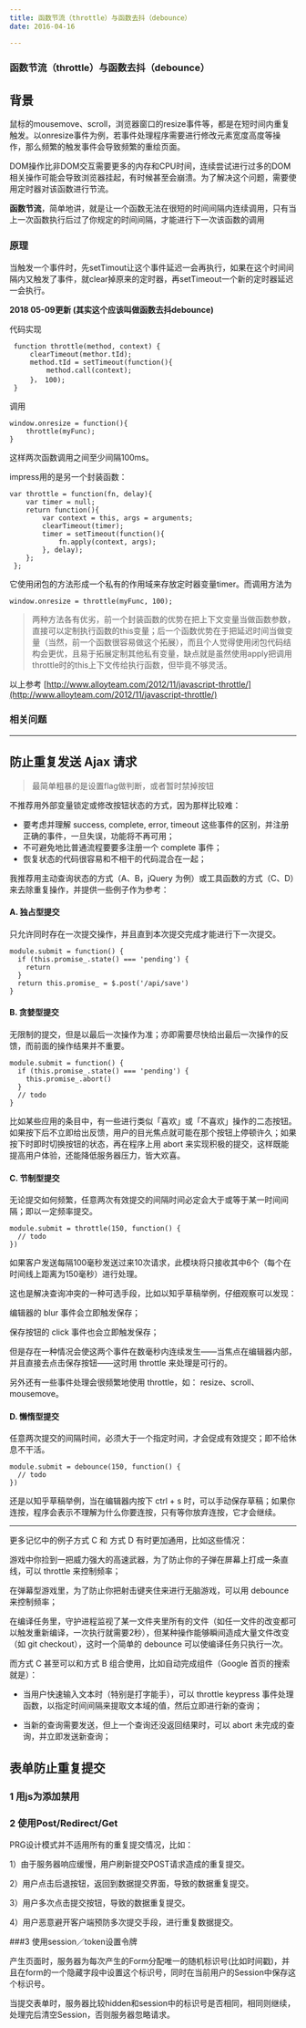 ```yaml
---
title: 函数节流（throttle）与函数去抖（debounce）
date: 2016-04-16

---
```


### 函数节流（throttle）与函数去抖（debounce）

## 背景
鼠标的mousemove、scroll，浏览器窗口的resize事件等，都是在短时间内重复触发。以onresize事件为例，若事件处理程序需要进行修改元素宽度高度等操作，那么频繁的触发事件会导致频繁的重绘页面。

DOM操作比非DOM交互需要更多的内存和CPU时间，连续尝试进行过多的DOM相关操作可能会导致浏览器挂起，有时候甚至会崩溃。为了解决这个问题，需要使用定时器对该函数进行节流。

**函数节流**，简单地讲，就是让一个函数无法在很短的时间间隔内连续调用，只有当上一次函数执行后过了你规定的时间间隔，才能进行下一次该函数的调用

### 原理
当触发一个事件时，先setTimout让这个事件延迟一会再执行，如果在这个时间间隔内又触发了事件，就clear掉原来的定时器，再setTimeout一个新的定时器延迟一会执行。

**2018 05-09更新 (其实这个应该叫做函数去抖debounce)**

代码实现

	 function throttle(method, context) {
	     clearTimeout(methor.tId);
	     method.tId = setTimeout(function(){
	         method.call(context);
	     }， 100);
	 }
	 
调用

	window.onresize = function(){
	    throttle(myFunc);
	}
	
这样两次函数调用之间至少间隔100ms。

impress用的是另一个封装函数：

	var throttle = function(fn, delay){
	 	var timer = null;
	 	return function(){
	 		var context = this, args = arguments;
	 		clearTimeout(timer);
	 		timer = setTimeout(function(){
	 			fn.apply(context, args);
	 		}, delay);
	 	};
	 };
它使用闭包的方法形成一个私有的作用域来存放定时器变量timer。而调用方法为

	window.onresize = throttle(myFunc, 100);
	
> 两种方法各有优劣，前一个封装函数的优势在把上下文变量当做函数参数，直接可以定制执行函数的this变量；后一个函数优势在于把延迟时间当做变量（当然，前一个函数很容易做这个拓展），而且个人觉得使用闭包代码结构会更优，且易于拓展定制其他私有变量，缺点就是虽然使用apply把调用throttle时的this上下文传给执行函数，但毕竟不够灵活。

以上参考
[http://www.alloyteam.com/2012/11/javascript-throttle/](http://www.alloyteam.com/2012/11/javascript-throttle/)

### 相关问题
---

## 防止重复发送 Ajax 请求

> 最简单粗暴的是设置flag做判断，或者暂时禁掉按钮

不推荐用外部变量锁定或修改按钮状态的方式，因为那样比较难：

- 要考虑并理解 success, complete, error, timeout 这些事件的区别，并注册正确的事件，一旦失误，功能将不再可用；
- 不可避免地比普通流程要要多注册一个 complete 事件；
- 恢复状态的代码很容易和不相干的代码混合在一起；

我推荐用主动查询状态的方式（A、B，jQuery 为例）或工具函数的方式（C、D）来去除重复操作，并提供一些例子作为参考：

#### A. 独占型提交
只允许同时存在一次提交操作，并且直到本次提交完成才能进行下一次提交。

	module.submit = function() {
	  if (this.promise_.state() === 'pending') {
	    return
	  }
	  return this.promise_ = $.post('/api/save')
	}

#### B. 贪婪型提交

无限制的提交，但是以最后一次操作为准；亦即需要尽快给出最后一次操作的反馈，而前面的操作结果并不重要。

	module.submit = function() {
	  if (this.promise_.state() === 'pending') {
	    this.promise_.abort()
	  }
	  // todo
	}

比如某些应用的条目中，有一些进行类似「喜欢」或「不喜欢」操作的二态按钮。如果按下后不立即给出反馈，用户的目光焦点就可能在那个按钮上停顿许久；如果按下时即时切换按钮的状态，再在程序上用 abort 来实现积极的提交，这样既能提高用户体验，还能降低服务器压力，皆大欢喜。

#### C. 节制型提交

无论提交如何频繁，任意两次有效提交的间隔时间必定会大于或等于某一时间间隔；即以一定频率提交。

	module.submit = throttle(150, function() {
	  // todo
	})

如果客户发送每隔100毫秒发送过来10次请求，此模块将只接收其中6个（每个在时间线上距离为150毫秒）进行处理。

这也是解决查询冲突的一种可选手段，比如以知乎草稿举例，仔细观察可以发现：

编辑器的 blur 事件会立即触发保存；

保存按钮的 click 事件也会立即触发保存；

但是存在一种情况会使这两个事件在数毫秒内连续发生——当焦点在编辑器内部，并且直接去点击保存按钮——这时用 throttle 来处理是可行的。

另外还有一些事件处理会很频繁地使用 throttle，如： resize、scroll、mousemove。

#### D. 懒惰型提交

任意两次提交的间隔时间，必须大于一个指定时间，才会促成有效提交；即不给休息不干活。

	module.submit = debounce(150, function() {
	  // todo
	})

还是以知乎草稿举例，当在编辑器内按下 ctrl + s 时，可以手动保存草稿；如果你连按，程序会表示不理解为什么你要连按，只有等你放弃连按，它才会继续。

---

更多记忆中的例子方式 C 和 方式 D 有时更加通用，比如这些情况：

游戏中你捡到一把威力强大的高速武器，为了防止你的子弹在屏幕上打成一条直线，可以 throttle 来控制频率；

在弹幕型游戏里，为了防止你把射击键夹住来进行无脑游戏，可以用 debounce 来控制频率；

在编译任务里，守护进程监视了某一文件夹里所有的文件（如任一文件的改变都可以触发重新编译，一次执行就需要2秒），但某种操作能够瞬间造成大量文件改变（如 git checkout），这时一个简单的 debounce 可以使编译任务只执行一次。

而方式 C 甚至可以和方式 B 组合使用，比如自动完成组件（Google 首页的搜索就是）：

- 当用户快速输入文本时（特别是打字能手），可以 throttle  keypress 事件处理函数，以指定时间间隔来提取文本域的值，然后立即进行新的查询；

- 当新的查询需要发送，但上一个查询还没返回结果时，可以 abort 未完成的查询，并立即发送新查询；



## 表单防止重复提交

### 1 用js为添加禁用

### 2 使用Post/Redirect/Get

PRG设计模式并不适用所有的重复提交情况，比如：

1）由于服务器响应缓慢，用户刷新提交POST请求造成的重复提交。

2）用户点击后退按钮，返回到数据提交界面，导致的数据重复提交。

3）用户多次点击提交按钮，导致的数据重复提交。

4）用户恶意避开客户端预防多次提交手段，进行重复数据提交。

###3 使用session／token设置令牌

产生页面时，服务器为每次产生的Form分配唯一的随机标识号(比如时间戳)，并且在form的一个隐藏字段中设置这个标识号，同时在当前用户的Session中保存这个标识号。

当提交表单时，服务器比较hidden和session中的标识号是否相同，相同则继续，处理完后清空Session，否则服务器忽略请求。
